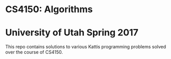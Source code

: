 # CS4150: Algorithms 
# University of Utah Spring 2017

This repo contains solutions to various Kattis programming problems solved over the course of CS4150.